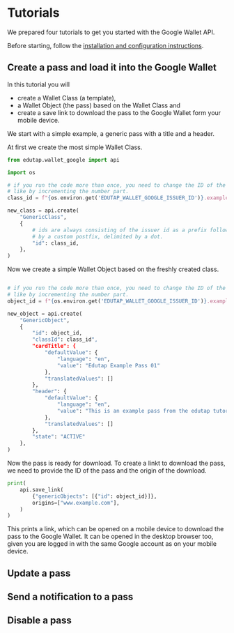 # Tutorials

We prepared four tutorials to get you started with the Google Wallet API.

Before starting, follow the [installation and configuration instructions](installation.md).

## Create a pass and load it into the Google Wallet

In this tutorial you will
- create a Wallet Class (a template),
- a Wallet Object (the pass) based on the Wallet Class and
- create a save link to download the pass to the Google Wallet form your mobile device.

We start with a simple example, a generic pass with a title and a header.

At first we create the most simple Wallet Class.

```python
from edutap.wallet_google import api

import os

# if you run the code more than once, you need to change the ID of the class,
# like by incrementing the number part.
class_id = f"{os.environ.get('EDUTAP_WALLET_GOOGLE_ISSUER_ID')}.exampleclass01.edutap_example"

new_class = api.create(
    "GenericClass",
    {
        # ids are always consisting of the issuer id as a prefix followed
        # by a custom postfix, delimited by a dot.
        "id": class_id,
    },
)
```

Now we create a simple Wallet Object based on the freshly created class.

```python

# if you run the code more than once, you need to change the ID of the object,
# like by incrementing the number part.
object_id = f"{os.environ.get('EDUTAP_WALLET_GOOGLE_ISSUER_ID')}.exampleobject01.edutap_example"

new_object = api.create(
    "GenericObject",
    {
        "id": object_id,
        "classId": class_id",
        "cardTitle": {
            "defaultValue": {
                "language": "en",
                "value": "Edutap Example Pass 01"
            },
            "translatedValues": []
        },
        "header": {
            "defaultValue": {
                "language": "en",
                "value": "This is an example pass from the edutap tutorial."
            },
            "translatedValues": []
        },
        "state": "ACTIVE"
    },
)
```

Now the pass is ready for download.
To create a linkt to download the pass, we need to provide the ID of the pass and the origin of the download.

```python
print(
    api.save_link(
        {"genericObjects": [{"id": object_id}]},
        origins=["www.example.com"],
    )
)
```

This prints a link, which can be opened on a mobile device to download the pass to the Google Wallet.
It can be opened in the desktop browser too, given you are logged in with the same Google account as on your mobile device.


## Update a pass

## Send a notification to a pass

## Disable a pass

